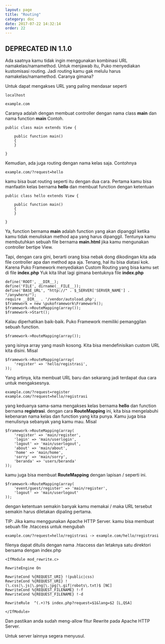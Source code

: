 ```yaml
---
layout: page
title: "Routing"
category: doc
date: 2017-07-22 14:32:14
order: 22
---
```


## DEPRECATED IN 1.1.0

Ada saatnya kamu tidak ingin menggunakan kombinasi URL namakelas/namamethod. Untuk menjawab itu, Puko menyediakan kustomisasi routing.
Jadi routing kamu gak melulu harus namakelas/namamethod. Caranya gimana?

Untuk dapat mengakses URL yang paling mendasar seperti

```
localhost

example.com
```

Caranya adalah dengan membuat controller dengan nama class **main** dan nama function **main** Contoh.

```
public class main extends View {

    public function main()
    {
    }
    
}
```

Kemudian, ada juga routing dengan nama kelas saja. Contohnya

```
example.com/?request=hello
```

kamu bisa buat routing seperti itu dengan dua cara. Pertama kamu bisa manfaatin kelas bernama **hello** dan membuat function dengan ketentuan
 
```
public class hello extends View {

    public function main()
    {
    }
    
}
```
 
Ya, function bernama **main** adalah function yang akan dipanggil ketika kamu tidak menuliskan method apa yang harus dipanggil. 
Tentunya kamu membutuhkan sebuah file bernama **main.html** jika kamu mengunakan controller bertipe View.

Tapi, dengan cara gini, berarti orang bisa nebak dong dikodingan kita ada file controller apa dan method apa aja.
Tenang, hal itu bisa diatasi kok. Karena Puko Framework menyediakan Custom Routing yang bisa kamu set di file **index.php**
Yuk kita lihat lagi gimana bentuknya file **index.php**

```
define('ROOT', __DIR__);
define('FILE', dirname(__FILE__));
define('BASE_URL', "http://" . $_SERVER['SERVER_NAME'] . "/anywhere/");
require __DIR__ . '/vendor/autoload.php';
$framework = new \pukoframework\Framework();
$framework->RouteMapping(array());
$framework->Start();
```

Kalau diperhatikan baik-baik. Puko Framework memiliki pemanggilan sebuah function.

```
$framework->RouteMapping(array());
```

yang isinya array yang masih kosong. Kita bisa mendefinisikan custom URL kita disini. Misal

```
$framework->RouteMapping(array(
    'register' => 'hello/registrasi',
));
```

Yang artinya, kita membuat URL baru dan sekarang jadi terdapat dua cara untuk mengaksesnya.

```
example.com/?request=register
example.com/?request=hello/registrasi
```

yang keduanya sama-sama mengakses kelas bernama **hello** dan function bernama **registrasi**. 
dengan cara **RouteMapping** ini, kita bisa mengelabuhi kebenaran nama kelas dan function yang kita punya.
Kamu juga bisa menulisnya sebanyak yang kamu mau. Misal

```
$framework->RouteMapping(array(
    'register' => 'main/register',
    'login' => 'main/userlogin',
    'logout' => 'main/userlogout',
    'about' => 'main/about',
    'home' => 'main/home',
    'sorry' => 'main/sorry',
    'beranda' => 'users/beranda'
));
```

kamu juga bisa membuat **RouteMapping** dengan lapisan / seperti ini.

```
$framework->RouteMapping(array(
    'event/guest/register' => 'main/register',
    'logout' => 'main/userlogout'
));
```

dengan ketentuan semakin banyak kamu memakai / maka URL tersebut semakin harus diletakan dipaling pertama.

TIP: Jika kamu menggunakan Apache HTTP Server. kamu bisa membuat sebuah file .htaccess untuk mengubah

```
example.com/?request=hello/registrasi -> example.com/hello/registrasi
```

filenya dapat ditulis dengan nama .htaccess dan
letaknya satu direktori bersama dengan index.php

```
<IfModule mod_rewrite.c>

RewriteEngine On

RewriteCond %{REQUEST_URI} !(public|css)
RewriteCond %{REQUEST_URI} !(\.css|\.js|\.png|\.jpg|\.gif|robots\.txt)$ [NC]
RewriteCond %{REQUEST_FILENAME} !-f
RewriteCond %{REQUEST_FILENAME} !-d

RewriteRule  ^(.+)?$ index.php?request=$1&lang=$2 [L,QSA]

</IfModule>
```

Dan pastikan anda sudah meng-allow fitur Rewrite pada Apache HTTP Server.

Untuk server lainnya segera menyusul.